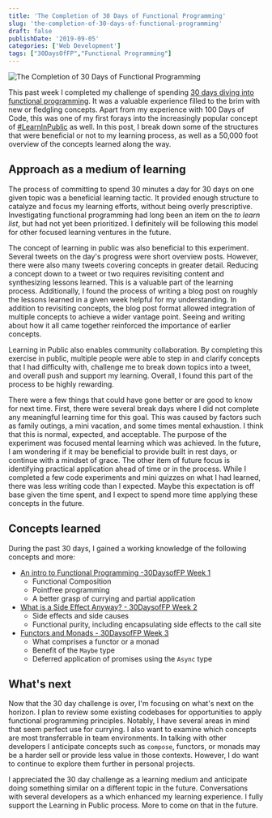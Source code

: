 ```yaml
---
title: 'The Completion of 30 Days of Functional Programming'
slug: 'the-completion-of-30-days-of-functional-programming'
draft: false
publishDate: '2019-09-05'
categories: ['Web Development']
tags: ["30DaysOfFP","Functional Programming"]
---
```

![The Completion of 30 Days of Functional Programming](images/foggy-lake-tree-reflection.jpg#center)

This past week I completed my challenge of spending [30 days diving into functional programming](/blog/2019/08/01/30-days-of-functional-programming). It was a valuable experience filled to the brim with new or fledgling concepts. Apart from my experience with 100 Days of Code, this was one of my first forays into the increasingly popular concept of [#LearnInPublic](https://twitter.com/search?q=%23LearnInPublic) as well. In this post, I break down some of the structures that were beneficial or not to my learning process, as well as a 50,000 foot overview of the concepts learned along the way.

## Approach as a medium of learning

The process of committing to spend 30 minutes a day for 30 days on one given topic was a beneficial learning tactic. It provided enough structure to catalyze and focus my learning efforts, without being overly prescriptive. Investigating functional programming had long been an item on the *to learn list*, but had not yet been prioritized. I definitely will be following this model for other focused learning ventures in the future.

The concept of learning in public was also beneficial to this experiment. Several tweets on the day's progress were short overview posts. However, there were also many tweets covering concepts in greater detail. Reducing a concept down to a tweet or two requires revisiting content and synthesizing lessons learned. This is a valuable part of the learning process. Additionally, I found the process of writing a blog post on roughly the lessons learned in a given week helpful for my understanding. In addition to revisiting concepts, the blog post format allowed integration of multiple concepts to achieve a wider vantage point. Seeing and writing about how it all came together reinforced the importance of earlier concepts.

Learning in Public also enables community collaboration. By completing this exercise in public, multiple people were able to step in and clarify concepts that I had difficulty with, challenge me to break down topics into a tweet, and overall push and support my learning. Overall, I found this part of the process to be highly rewarding.

There were a few things that could have gone better or are good to know for next time. First, there were several break days where I did not complete any meaningful learning time for this goal. This was caused by factors such as family outings, a mini vacation, and some times mental exhaustion. I think that this is normal, expected, and acceptable. The purpose of the experiment was focused mental learning which was achieved. In the future, I am wondering if it may be beneficial to provide built in rest days, or continue with a mindset of grace. The other item of future focus is identifying practical application ahead of time or in the process. While I completed a few code experiments and mini quizzes on what I had learned, there was less writing code than I expected. Maybe this expectation is off base given the time spent, and I expect to spend more time applying these concepts in the future.

## Concepts learned

During the past 30 days, I gained a working knowledge of the following concepts and more:

- [An intro to Functional Programming -30DaysofFP Week 1](/blog/2019/08/12/an-intro-to-functional-programming-30daysoffp-week-1)
    - Functional Composition
    - Pointfree programming
    - A better grasp of currying and partial application
- [What is a Side Effect Anyway? - 30DaysofFP Week 2](/blog/2019/08/19/what-is-a-side-effect-anyway-30daysoffp-week-2)
    - Side effects and side causes
    - Functional purity, including encapsulating side effects to the call site
- [Functors and Monads - 30DaysofFP Week 3](/blog/2019/09/03/functors-and-monads-30daysoffp-week-3)
    - What comprises a functor or a monad
    - Benefit of the `Maybe` type
    - Deferred application of promises using the `Async` type

## What's next

Now that the 30 day challenge is over, I'm focusing on what's next on the horizon. I plan to review some existing codebases for opportunities to apply functional programming principles. Notably, I have several areas in mind that seem perfect use for currying. I also want to examine which concepts are most transferrable in team environments. In talking with other developers I anticipate concepts such as `compose`, functors, or monads may be a harder sell or provide less value in those contexts. However, I do want to continue to explore them further in personal projects.

I appreciated the 30 day challenge as a learning medium and anticipate doing something similar on a different topic in the future. Conversations with several developers as a which enhanced my learning experience. I fully support the Learning in Public process. More to come on that in the future.

